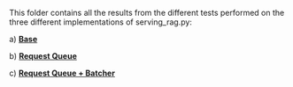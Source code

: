 This folder contains all the results from the different tests performed on the three different implementations of serving_rag.py:

a) [**Base**](/task-2v2/serving_rag.py)

b) [**Request Queue**](/task-2v2/serving_rag_rq.py)

c) [**Request Queue + Batcher**](/task-2v2/serving_rag_rq+batcher.py)
